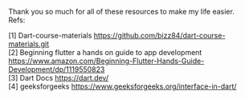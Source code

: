 Thank you so much for all of these resources to make my life easier.
<br />
Refs:
<br />

[1] Dart-course-materials
https://github.com/bizz84/dart-course-materials.git
<br />
[2] Beginning flutter a hands on guide to app development
https://www.amazon.com/Beginning-Flutter-Hands-Guide-Development/dp/1119550823
<br />
[3] Dart Docs
https://dart.dev/
<br />
[4] geeksforgeeks
https://www.geeksforgeeks.org/interface-in-dart/
<br />
